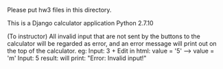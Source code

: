 Please put hw3 files in this directory.

This is a Django calculator application
Python 2.7.10

(To instructor)
All invalid input that are not sent by the buttons to the calculator
will be regarded as error, and an error message will print out on the 
top of the calculator.
eg:
Input: 3 + 
Edit in html: value = '5' --> value = 'm'
Input: 5
result: will print: "Error: Invalid input!"